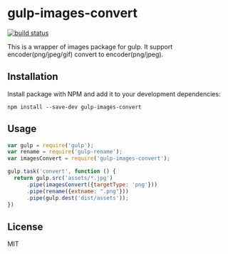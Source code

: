 # gulp-images-convert


[![build status](https://travis-ci.org/feathermore/gulp-images-convert.svg?branch=master)](https://travis-ci.org/feathermore/gulp-images-convert)

This is a wrapper of images package for gulp. It support encoder(png/jpeg/gif) convert to encoder(png/jpeg).
## Installation
Install package with NPM and add it to your development dependencies:

`npm install --save-dev gulp-images-convert`

## Usage
```js
var gulp = require('gulp');
var rename = require('gulp-rename');
var imagesConvert = require('gulp-images-convert');

gulp.task('convert', function () {
  return gulp.src('assets/*.jpg')
      .pipe(imagesConvert({targetType: 'png'}))
      .pipe(rename({extname: ".png"}))
      .pipe(gulp.dest('dist/assets'));
})

```

## License
MIT